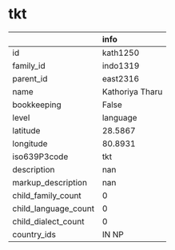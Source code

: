 # tkt
|                      | info            |
|:---------------------|:----------------|
| id                   | kath1250        |
| family_id            | indo1319        |
| parent_id            | east2316        |
| name                 | Kathoriya Tharu |
| bookkeeping          | False           |
| level                | language        |
| latitude             | 28.5867         |
| longitude            | 80.8931         |
| iso639P3code         | tkt             |
| description          | nan             |
| markup_description   | nan             |
| child_family_count   | 0               |
| child_language_count | 0               |
| child_dialect_count  | 0               |
| country_ids          | IN NP           |